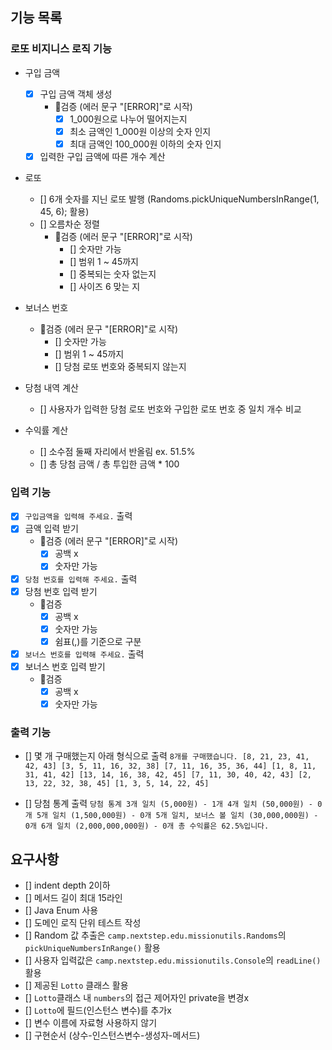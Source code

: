 ## 기능 목록

### 로또 비지니스 로직 기능

- 구입 금액
    - [x] 구입 금액 객체 생성
        - 🚨검증 (에러 문구 "[ERROR]"로 시작)
            - [x] 1_000원으로 나누어 떨어지는지
            - [x] 최소 금액인 1_000원 이상의 숫자 인지
            - [x] 최대 금액인 100_000원 이하의 숫자 인지
    - [x] 입력한 구입 금액에 따른 개수 계산

- 로또
    - [] 6개 숫자를 지닌 로또 발행 (Randoms.pickUniqueNumbersInRange(1, 45, 6); 활용)
    - [] 오름차순 정렬
        - 🚨검증 (에러 문구 "[ERROR]"로 시작)
            - [] 숫자만 가능
            - [] 범위 1 ~ 45까지
            - [] 중복되는 숫자 없는지
            - [] 사이즈 6 맞는 지

- 보너스 번호
    - 🚨검증 (에러 문구 "[ERROR]"로 시작)
        - [] 숫자만 가능
        - [] 범위 1 ~ 45까지
        - [] 당첨 로또 번호와 중복되지 않는지
- 당첨 내역 계산
    - [] 사용자가 입력한 당첨 로또 번호와 구입한 로또 번호 중 일치 개수 비교

- 수익률 계산
    - [] 소수점 둘째 자리에서 반올림 ex. 51.5%
    - [] 총 당첨 금액 / 총 투입한 금액 * 100

### 입력 기능

- [x] `구입금액을 입력해 주세요.` 출력
- [x] 금액 입력 받기
    - 🚨검증 (에러 문구 "[ERROR]"로 시작)
        - [x] 공백 x
        - [x] 숫자만 가능

- [x] `당첨 번호를 입력해 주세요.` 출력
- [x] 당첨 번호 입력 받기
    - 🚨검증
        - [x] 공백 x
        - [x] 숫자만 가능
        - [x] 쉼표(,)를 기준으로 구분

- [x] `보너스 번호를 입력해 주세요.` 출력
- [x] 보너스 번호 입력 받기
    - 🚨검증
        - [x] 공백 x
        - [x] 숫자만 가능

### 출력 기능

- [] 몇 개 구매했는지 아래 형식으로 출력
  `8개를 구매했습니다.
  [8, 21, 23, 41, 42, 43]
  [3, 5, 11, 16, 32, 38]
  [7, 11, 16, 35, 36, 44]
  [1, 8, 11, 31, 41, 42]
  [13, 14, 16, 38, 42, 45]
  [7, 11, 30, 40, 42, 43]
  [2, 13, 22, 32, 38, 45]
  [1, 3, 5, 14, 22, 45]`

- [] 당첨 통계 출력
  `당첨 통계
  3개 일치 (5,000원) - 1개
  4개 일치 (50,000원) - 0개
  5개 일치 (1,500,000원) - 0개
  5개 일치, 보너스 볼 일치 (30,000,000원) - 0개
  6개 일치 (2,000,000,000원) - 0개
  총 수익률은 62.5%입니다.`

## 요구사항

- [] indent depth 2이하
- [] 메서드 길이 최대 15라인
- [] Java Enum 사용
- [] 도메인 로직 단위 테스트 작성
- [] Random 값 추출은 `camp.nextstep.edu.missionutils.Randoms`의 `pickUniqueNumbersInRange()` 활용
- [] 사용자 입력값은 `camp.nextstep.edu.missionutils.Console`의 `readLine()` 활용
- [] 제공된 `Lotto` 클래스 활용
- [] `Lotto`클래스 내 `numbers`의 접근 제어자인 private을 변경x
- [] `Lotto`에 필드(인스턴스 변수)를 추가x
- [] 변수 이름에 자료형 사용하지 않기
- [] 구현순서 (상수-인스턴스변수-생성자-메서드)